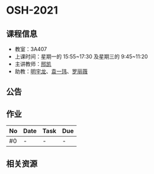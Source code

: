 # OSH-2021

## 课程信息

- 教室：3A407
- 上课时间：星期一的 15:55~17:30 及星期三的 9:45~11:20
- 主讲教师：[邢凯](mailto:kxing@ustc.edu.cn)
- 助教：[明宇龙](mailto:ta@mail.myl.moe)、[袁一玮](mailto:totoroyyw@gmail.com)、[罗丽薇](mailto:loliw32768@gmail.com)

## 公告

## 作业

| No  | Date | Task | Due |
| --- | ---- | ---- | --- |
| #0  | -    | -    | -   |

## 相关资源
